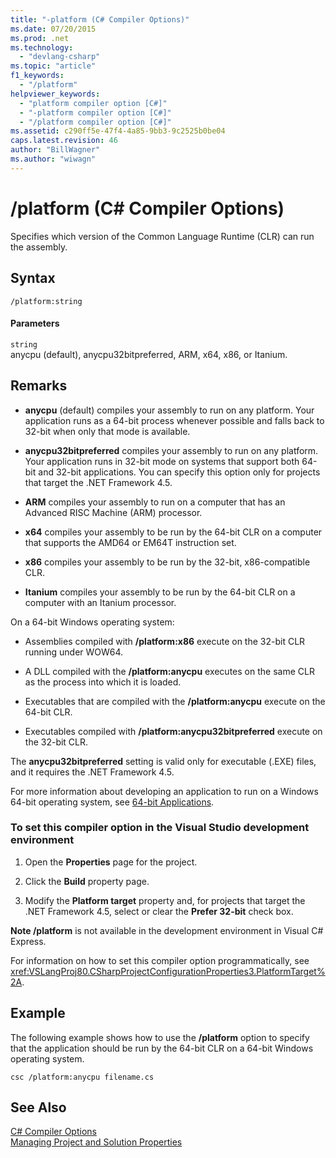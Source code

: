 ```yaml
---
title: "-platform (C# Compiler Options)"
ms.date: 07/20/2015
ms.prod: .net
ms.technology: 
  - "devlang-csharp"
ms.topic: "article"
f1_keywords: 
  - "/platform"
helpviewer_keywords: 
  - "platform compiler option [C#]"
  - "-platform compiler option [C#]"
  - "/platform compiler option [C#]"
ms.assetid: c290ff5e-47f4-4a85-9bb3-9c2525b0be04
caps.latest.revision: 46
author: "BillWagner"
ms.author: "wiwagn"
---
```

# /platform (C# Compiler Options)
Specifies which version of the Common Language Runtime (CLR) can run the assembly.  
  
## Syntax  
  
```console  
/platform:string  
```  
  
#### Parameters  
 `string`  
 anycpu (default), anycpu32bitpreferred, ARM, x64, x86, or Itanium.  
  
## Remarks  
  
-   **anycpu** (default) compiles your assembly to run on any platform. Your application runs as a 64-bit process whenever possible and falls back to 32-bit when only that mode is available.  
  
-   **anycpu32bitpreferred** compiles your assembly to run on any platform. Your application runs in 32-bit mode on systems that support both 64-bit and 32-bit applications. You can specify this option only for projects that target the .NET Framework 4.5.  
  
-   **ARM** compiles your assembly to run on a computer that has an Advanced RISC Machine (ARM) processor.  
  
-   **x64** compiles your assembly to be run by the 64-bit CLR on a computer that supports the AMD64 or EM64T instruction set.  
  
-   **x86** compiles your assembly to be run by the 32-bit, x86-compatible CLR.  
  
-   **Itanium** compiles your assembly to be run by the 64-bit CLR on a computer with an Itanium processor.  
  
 On a 64-bit Windows operating system:  
  
-   Assemblies compiled with **/platform:x86** execute on the 32-bit CLR running under WOW64.  
  
-   A DLL compiled with the **/platform:anycpu** executes on the same CLR as the process into which it is loaded.  
  
-   Executables that are compiled with the **/platform:anycpu** execute on the 64-bit CLR.  
  
-   Executables compiled with **/platform:anycpu32bitpreferred** execute on the 32-bit CLR.  
  
 The **anycpu32bitpreferred** setting is valid only for executable (.EXE) files, and it requires the .NET Framework 4.5.  
  
 For more information about developing an application to run on a Windows 64-bit operating system, see [64-bit Applications](../../../framework/64-bit-apps.md).  
  
### To set this compiler option in the Visual Studio development environment  
  
1.  Open the **Properties** page for the project.  
  
2.  Click the **Build** property page.  
  
3.  Modify the **Platform target** property and, for projects that target the .NET Framework 4.5, select or clear the **Prefer 32-bit** check box.  
  
 **Note /platform** is not available in the development environment in Visual C# Express.  
  
 For information on how to set this compiler option programmatically, see <xref:VSLangProj80.CSharpProjectConfigurationProperties3.PlatformTarget%2A>.  
  
## Example  
 The following example shows how to use the **/platform** option to specify that the application should be run by the 64-bit CLR on a 64-bit Windows operating system.  
  
```console  
csc /platform:anycpu filename.cs  
```  
  
## See Also  
 [C# Compiler Options](index.md)  
 [Managing Project and Solution Properties](/visualstudio/ide/managing-project-and-solution-properties)
